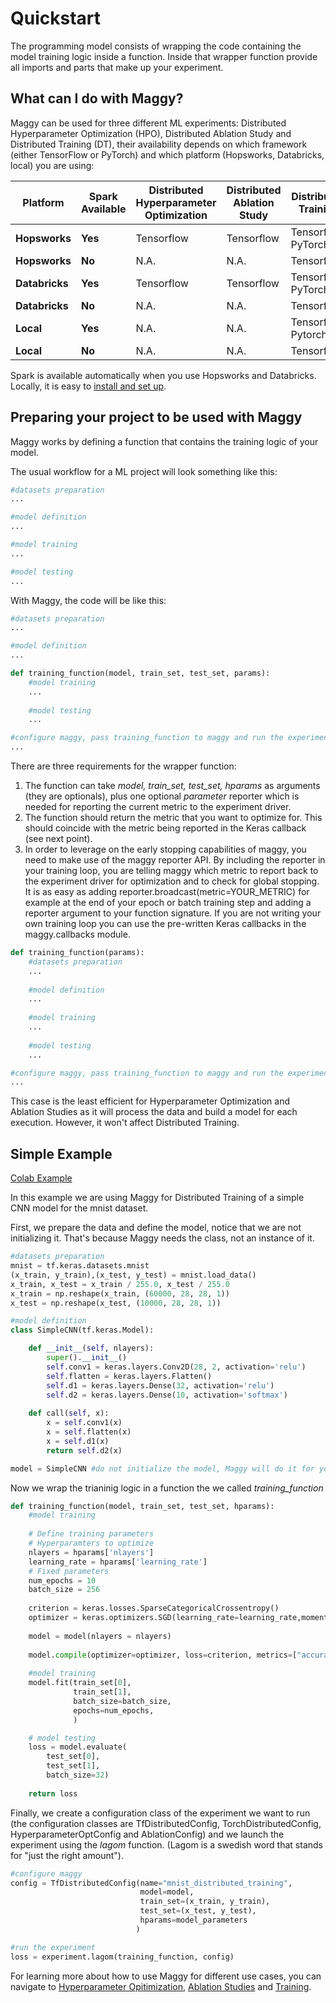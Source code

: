 # Quickstart

The programming model consists of wrapping the code containing the model training logic inside a function. 
Inside that wrapper function provide all imports and parts that make up your experiment.

## What can I do with Maggy?

Maggy can be used for three different ML experiments: Distributed Hyperparameter Optimization (HPO), 
Distributed Ablation Study and Distributed Training (DT), their availability depends on which framework
(either TensorFlow or PyTorch) and which platform (Hopsworks, Databricks, local) you are using:


| Platform       | Spark<br/>Available | Distributed<br/>Hyperparameter<br/>Optimization | Distributed<br/>Ablation Study | Distributed<br/>Training |
|----------------|---------------------|-------------------------------------------------|--------------------------------|--------------------------|
| **Hopsworks**  | **Yes**             | Tensorflow                                      | Tensorflow                     | Tensorflow, PyTorch      |
| **Hopsworks**  | **No**              | N.A.                                            | N.A.                           | Tensorflow               |
| **Databricks** | **Yes**             | Tensorflow                                      | Tensorflow                     | Tensorflow, PyTorch      |
| **Databricks** | **No**              | N.A.                                            | N.A.                           | Tensorflow               |
| **Local**      | **Yes**             | N.A.                                            | N.A.                           | Tensorflow, Pytorch      |
| **Local**      | **No**              | N.A.                                            | N.A.                           | Tensorflow               |

Spark is available automatically when you use Hopsworks and Databricks. Locally, it is easy to 
[install and set up](https://spark.apache.org/docs/latest/api/python/getting_started/install.html).

## Preparing your project to be used with Maggy

Maggy works by defining a function that contains the training logic of your model. 

The usual workflow for a ML project will look something like this:

```py
#datasets preparation
...

#model definition
...

#model training
...

#model testing
...
```

With Maggy, the code will be like this:

```py
#datasets preparation
...

#model definition
...

def training_function(model, train_set, test_set, params):
    #model training
    ...
    
    #model testing
    ...

#configure maggy, pass training_function to maggy and run the experiment
...
```

There are three requirements for the wrapper function:

1. The function can take _model, train_set, test_set, hparams_ as arguments (they are optionals), 
plus one optional _parameter_ reporter which is needed for reporting the current metric to the experiment driver.
2. The function should return the metric that you want to optimize for. 
This should coincide with the metric being reported in the Keras callback (see next point).
3. In order to leverage on the early stopping capabilities of maggy, 
you need to make use of the maggy reporter API. By including the reporter in your training loop, 
you are telling maggy which metric to report back to the experiment driver for optimization and to check for global stopping. 
It is as easy as adding reporter.broadcast(metric=YOUR_METRIC) for example at the end of your epoch or 
batch training step and adding a reporter argument to your function signature.
If you are not writing your own training loop you can use the pre-written Keras callbacks in the maggy.callbacks module.


```py
def training_function(params):
    #datasets preparation
    ...
    
    #model definition
    ...
    
    #model training
    ...
    
    #model testing
    ...

#configure maggy, pass training_function to maggy and run the experiment
...
```

This case is the least efficient for Hyperparameter Optimization and Ablation Studies as it will process the data 
and build a model for each execution. However, it won't affect Distributed Training.


## Simple Example

[Colab Example](https://colab.research.google.com/drive/1ZoLuQbL0Il86hTPQ58ilzEfVF6MWpWRi?usp=sharing)

In this example we are using Maggy for Distributed Training of a simple CNN model for the mnist dataset.

First, we prepare the data and define the model, notice that we are not initializing it.
That's because Maggy needs the class, not an instance of it.
```py
#datasets preparation
mnist = tf.keras.datasets.mnist
(x_train, y_train),(x_test, y_test) = mnist.load_data()
x_train, x_test = x_train / 255.0, x_test / 255.0
x_train = np.reshape(x_train, (60000, 28, 28, 1))
x_test = np.reshape(x_test, (10000, 28, 28, 1))

#model definition
class SimpleCNN(tf.keras.Model):

    def __init__(self, nlayers):
        super().__init__()
        self.conv1 = keras.layers.Conv2D(28, 2, activation='relu')
        self.flatten = keras.layers.Flatten()
        self.d1 = keras.layers.Dense(32, activation='relu')
        self.d2 = keras.layers.Dense(10, activation='softmax')
        
    def call(self, x):
        x = self.conv1(x)
        x = self.flatten(x)
        x = self.d1(x)
        return self.d2(x)

model = SimpleCNN #do not initialize the model, Maggy will do it for you
```

Now we wrap the trianinig logic in a function the we called _training_function_
```py
def training_function(model, train_set, test_set, hparams):
    #model training
    
    # Define training parameters
    # Hyperparamters to optimize
    nlayers = hparams['nlayers']
    learning_rate = hparams['learning_rate']
    # Fixed parameters
    num_epochs = 10
    batch_size = 256
    
    criterion = keras.losses.SparseCategoricalCrossentropy()
    optimizer = keras.optimizers.SGD(learning_rate=learning_rate,momentum=0.9,decay=1e-5)
    
    model = model(nlayers = nlayers)
    
    model.compile(optimizer=optimizer, loss=criterion, metrics=["accuracy"])
    
    #model training
    model.fit(train_set[0],
              train_set[1],
              batch_size=batch_size,
              epochs=num_epochs,
              )

    # model testing    
    loss = model.evaluate(
        test_set[0],
        test_set[1],
        batch_size=32)
    
    return loss
```

Finally, we create a configuration class of the experiment we want to run (the configuration classes are 
TfDistributedConfig, TorchDistributedConfig, HyperparameterOptConfig and AblationConfig) and we launch 
the experiment using the _lagom_ function.
(Lagom is a swedish word that stands for "just the right amount").

```py
#configure maggy
config = TfDistributedConfig(name="mnist_distributed_training", 
                             model=model, 
                             train_set=(x_train, y_train), 
                             test_set=(x_test, y_test),
                             hparams=model_parameters
                            )

#run the experiment
loss = experiment.lagom(training_function, config)
```

For learning more about how to use Maggy for different use cases, you can navigate to 
[Hyperparameter Opitimization](../hpo/intro.md), [Ablation Studies](../ablation/intro.md) and 
[Training](../dist_training/intro.md).